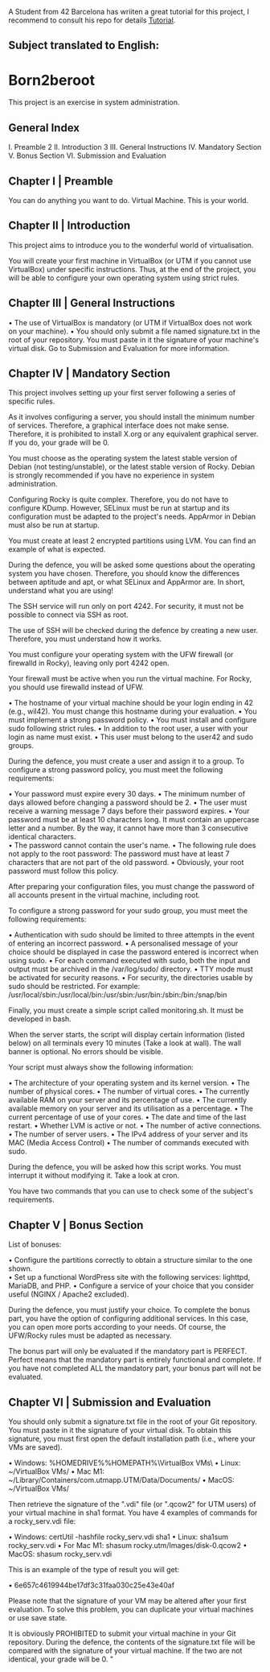 A Student from 42 Barcelona has wriiten a great tutorial for this project, I recommend to consult his repo for details [Tutorial](https://github.com/gemartin99/Born2beroot-Tutorial). 

Subject translated to English: 
------------------------------

# Born2beroot

This project is an exercise in system administration. 

## General Index
I. Preamble 2
II. Introduction 3
III. General Instructions
IV. Mandatory Section
V. Bonus Section
VI. Submission and Evaluation

## Chapter I | Preamble 
You can do anything you want to do. Virtual Machine. This is your world. 

## Chapter II | Introduction
This project aims to introduce you to the wonderful world of virtualisation.

You will create your first machine in VirtualBox (or UTM if you cannot use VirtualBox) under specific instructions. Thus, at the end of the project, you will be able to configure your own operating system using strict rules. 

## Chapter III | General Instructions
• The use of VirtualBox is mandatory (or UTM if VirtualBox does not work on your machine). 
• You should only submit a file named signature.txt in the root of your repository. You must paste in it the signature of your machine's virtual disk. Go to Submission and Evaluation for more information. 

## Chapter IV | Mandatory Section
This project involves setting up your first server following a series of specific rules. 

As it involves configuring a server, you should install the minimum
number of services. Therefore, a graphical interface does not make
sense. Therefore, it is prohibited to install X.org or any equivalent graphical server. If you do, your grade will be 0. 

You must choose as the operating system the latest stable version of Debian (not testing/unstable), or the latest stable version of Rocky. Debian is strongly recommended if you have no experience in system administration. 

Configuring Rocky is quite complex. Therefore, you do not have to
configure KDump. However, SELinux must be run at startup
and its configuration must be adapted to the project's needs.
AppArmor in Debian must also be run at startup. 

You must create at least 2 encrypted partitions using LVM. You can find an example of what is expected. 

During the defence, you will be asked some questions about the operating
system you have chosen. Therefore, you should know the differences
between aptitude and apt, or what SELinux and AppArmor are. In short,
understand what you are using! 

The SSH service will run only on port 4242. For security, it must not be possible to connect via SSH as root. 

The use of SSH will be checked during the defence by creating a new
user. Therefore, you must understand how it works. 

You must configure your operating system with the UFW firewall (or firewalld in Rocky), leaving only port 4242 open. 

Your firewall must be active when you run the virtual machine.
For Rocky, you should use firewalld instead of UFW. 

• The hostname of your virtual machine should be your login ending in 42 (e.g., wil42). You must change this hostname during your evaluation. 
• You must implement a strong password policy. 
• You must install and configure sudo following strict rules. 
• In addition to the root user, a user with your login as name must exist. 
• This user must belong to the user42 and sudo groups. 

During the defence, you must create a user and assign it to a
group. To configure a strong password policy, you must meet the following requirements:

• Your password must expire every 30 days. 
• The minimum number of days allowed before changing a password should be
2. 
• The user must receive a warning message 7 days before their password expires. 
• Your password must be at least 10 characters long. It must contain an uppercase letter and a number. By the way, it cannot have more than 3 consecutive identical characters.  
• The password cannot contain the user's name. 
• The following rule does not apply to the root password: The password must have at least 7 characters that are not part of the old password. 
• Obviously, your root password must follow this policy. 

After preparing your configuration files, you must change the
password of all accounts present in the virtual machine, including root. 

To configure a strong password for your sudo group, you must meet the following requirements:

• Authentication with sudo should be limited to three attempts in the event of entering an incorrect password. 
• A personalised message of your choice should be displayed in case the password entered is incorrect when using sudo. 
• For each command executed with sudo, both the input and output must be archived in the /var/log/sudo/ directory. 
• TTY mode must be activated for security reasons. 
• For security, the directories usable by sudo should be restricted. For example: 
     /usr/local/sbin:/usr/local/bin:/usr/sbin:/usr/bin:/sbin:/bin:/snap/bin 
     
Finally, you must create a simple script called monitoring.sh. It must be developed in bash.

When the server starts, the script will display certain information (listed below) on all terminals every 10 minutes (Take a look at wall). The wall banner is optional. No errors should be visible.

Your script must always show the following information:

• The architecture of your operating system and its kernel version. 
• The number of physical cores. 
• The number of virtual cores. 
• The currently available RAM on your server and its percentage of use. 
• The currently available memory on your server and its utilisation as a percentage. 
• The current percentage of use of your cores. 
• The date and time of the last restart. 
• Whether LVM is active or not. 
• The number of active connections. 
• The number of server users. 
• The IPv4 address of your server and its MAC (Media Access Control) 
• The number of commands executed with sudo. 

During the defence, you will be asked how this script works. You must
interrupt it without modifying it. Take a look at cron. 

You have two commands that you can use to check some of the subject's requirements. 

## Chapter V | Bonus Section
List of bonuses: 

• Configure the partitions correctly to obtain a structure similar to the one shown.  
• Set up a functional WordPress site with the following services: lighttpd, MariaDB, and PHP. 
• Configure a service of your choice that you consider useful (NGINX / Apache2 excluded). 

During the defence, you must justify your choice. To complete the bonus part, you have the option of configuring
additional services. In this case, you can open more ports according
to your needs. Of course, the UFW/Rocky rules must be adapted as necessary. 

The bonus part will only be evaluated if the mandatory part is
PERFECT. Perfect means that the mandatory part is entirely
functional and complete. If you have not completed ALL the mandatory part,
your bonus part will not be evaluated. 

## Chapter VI | Submission and Evaluation
You should only submit a signature.txt file in the root of your Git repository. You must paste in it the signature of your virtual disk. To obtain this signature, you must first open the default installation path (i.e., where your VMs are saved).

• Windows: %HOMEDRIVE%%HOMEPATH%\VirtualBox VMs\ 
• Linux: ~/VirtualBox VMs/ 
• Mac M1: ~/Library/Containers/com.utmapp.UTM/Data/Documents/ • MacOS: ~/VirtualBox VMs/ 

Then retrieve the signature of the ".vdi" file (or ".qcow2" for UTM users) of your virtual machine in sha1 format. You have 4 examples of commands for a rocky_serv.vdi file: 

• Windows: certUtil -hashfile rocky_serv.vdi sha1 • Linux: sha1sum rocky_serv.vdi 
• For Mac M1: shasum rocky.utm/Images/disk-0.qcow2 • MacOS: shasum rocky_serv.vdi 

This is an example of the type of result you will get: 

• 6e657c4619944be17df3c31faa030c25e43e40af 

Please note that the signature of your VM may be altered
after your first evaluation. To solve this problem, you can
duplicate your virtual machines or use save state. 

It is obviously PROHIBITED to submit your virtual machine in your
Git repository. During the defence, the contents of the
signature.txt file will be compared with the signature of your virtual machine. If the
two are not identical, your grade will be 0. "
